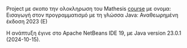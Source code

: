 Project με σκοπο την ολοκληρωση του Mathesis [course](https://apps.mathesis.cup.gr/learning/course/course-v1:ComputerScience+CS2.1+24E/home) 
με ονομα: Εισαγωγή στον προγραμματισμό με τη γλώσσα Java: Αναθεωρημένη έκδοση 2023 (Ε)

 Η ανάπτυξη έγινε στο Apache NetBeans IDE 19, με Java version 23.0.1 (2024-10-15).
